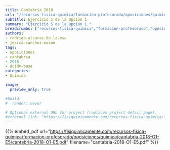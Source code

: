 ```yaml
---
title: Cantabria 2018
url: "/recursos-fisica-quimica/formacion-profesorado/oposiciones/quimica/cantabria-2018-O1-E5"
subtitle: Ejercicio 5 de la Opción 1
summary: "Ejercicio 5 de la Opción 1."
breadcrumbs: ["recursos-fisica-quimica","formacion-profesorado","oposiciones","quimica"]
authors:
- rodrigo-alcaraz-de-la-osa
- jesica-sanchez-mazon
tags:
- oposiciones
- cantabria
- 2018
- ácido-base
categories:
- Química

image:
  preview_only: true

#build:
#  render: never

# Optional external URL for project (replaces project detail page).
#external_link: "https://fisiquimicamente.com/recursos-fisica-quimica/formacion-profesorado/oposiciones/quimica/cantabria-2018-o1-e5/cantabria-2018-o1-e5.pdf"
---
```


{{% embed_pdf url="https://fisiquimicamente.com/recursos-fisica-quimica/formacion-profesorado/oposiciones/quimica/cantabria-2018-O1-E5/cantabria-2018-O1-E5.pdf" filename="cantabria-2018-O1-E5.pdf" %}}